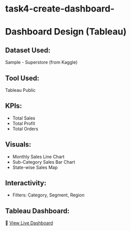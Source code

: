 # task4-create-dashboard-
# Dashboard Design (Tableau)

## Dataset Used:
Sample - Superstore (from Kaggle)

## Tool Used:
Tableau Public

## KPIs:
- Total Sales
- Total Profit
- Total Orders

## Visuals:
- Monthly Sales Line Chart
- Sub-Category Sales Bar Chart
- State-wise Sales Map

## Interactivity:
- Filters: Category, Segment, Region

## Tableau Dashboard:
🔗 [View Live Dashboard]((https://public.tableau.com/authoring/TASK4_17455926860630/Dashboard1#1))
